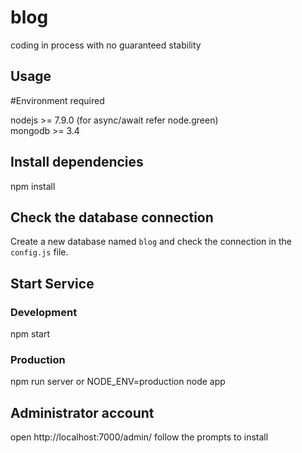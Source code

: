 
blog
==

coding in process with no guaranteed stability

Usage
--


#Environment required

nodejs >= 7.9.0 (for async/await refer node.green) <br>
mongodb >= 3.4

Install dependencies
--

 npm install

Check the database connection
--

Create a new database named `blog` and check the connection in the `config.js` file.


Start Service
--

### Development

 npm start

### Production

 npm run server or NODE_ENV=production node app
 
Administrator account
--
open http://localhost:7000/admin/ follow the prompts to install
